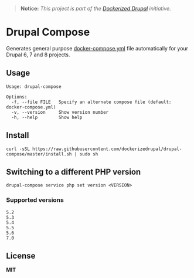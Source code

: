 > **Notice:** *This project is part of the [Dockerized Drupal](https://dockerizedrupal.com/) initiative.*

# Drupal Compose

Generates general purpose [docker-compose.yml](https://docs.docker.com/compose/yml/) file automatically for your Drupal 6, 7 and 8 projects.

## Usage

    Usage: drupal-compose

    Options:
      -f, --file FILE   Specify an alternate compose file (default: docker-compose.yml)
      -v, --version     Show version number
      -h, --help        Show help

## Install

    curl -sSL https://raw.githubusercontent.com/dockerizedrupal/drupal-compose/master/install.sh | sudo sh

## Switching to a different PHP version

    drupal-compose service php set version <VERSION>

### Supported versions

    5.2
    5.3
    5.4
    5.5
    5.6
    7.0

## License

**MIT**
